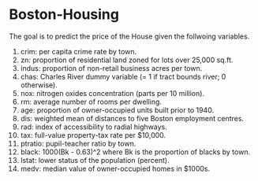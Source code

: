 # Boston-Housing
The goal is to predict the price of the House given the follwoing variables.
1. crim: per capita crime rate by town.
2. zn: proportion of residential land zoned for lots over 25,000 sq.ft.
3. indus: proportion of non-retail business acres per town.
4. chas: Charles River dummy variable (= 1 if tract bounds river; 0 otherwise).
5. nox: nitrogen oxides concentration (parts per 10 million).
6. rm: average number of rooms per dwelling.
7. age: proportion of owner-occupied units built prior to 1940.
8. dis: weighted mean of distances to five Boston employment centres.
9. rad: index of accessibility to radial highways.
10. tax: full-value property-tax rate per \$10,000.
11. ptratio: pupil-teacher ratio by town.
12. black: 1000(Bk - 0.63)^2 where Bk is the proportion of blacks by town.
13. lstat: lower status of the population (percent).
14. medv: median value of owner-occupied homes in \$1000s.
